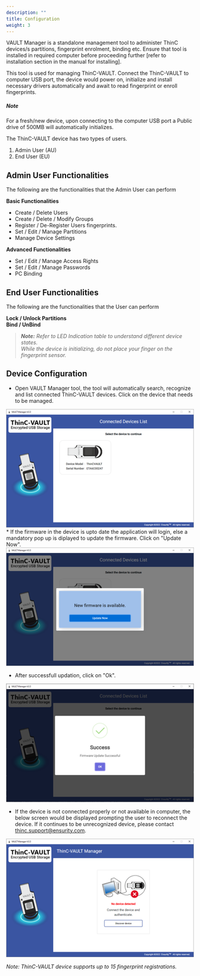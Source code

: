 ```yaml
---
description: ""
title: Configuration
weight: 3
---
```


VAULT Manager is a standalone management tool to administer ThinC devices/s partitions, fingerprint enrolment, binding etc. Ensure that tool is installed in required computer before proceeding further [refer to installation section in the manual for installing].

This tool is used for managing ThinC-VAULT. Connect the ThinC-VAULT to computer USB port, the device would power on, initialize and install necessary drivers automatically and await to read fingerprint or enroll fingerprints. 
<div class="alert alert-primary" role="alert">
<h5 class="alert-heading">Note</h5>
For a fresh/new device, upon connecting to the computer USB port a Public drive of 500MB will automatically initializes.
</div>

The ThinC-VAULT device has two types of users. 

1) Admin User (AU)
2) End User (EU)

## Admin User Functionalities

The following are the functionalities that the Admin User can perform

<b>Basic Functionalities</b>

* Create / Delete Users 
* Create / Delete / Modify Groups
* Register / De-Register Users fingerprints. 
* Set / Edit / Manage Partitions
* Manage Device Settings

<b>Advanced Functionalities </b>

* Set / Edit / Manage Access Rights
* Set / Edit / Manage Passwords
* PC Binding

## End User Functionalities
 
The following are the functionalities that the User can perform

<b>Lock / Unlock Partitions</b><br>
<b>Bind / UnBind</b>

> **_Note:_** <i>Refer to LED Indication table to understand different device states. </i><br>
<i>While the device is initializing, do not place your finger on the fingerprint sensor.</i>

## Device Configuration

* Open VAULT Manager tool, the tool will automatically search, recognize and list connected ThinC-VAULT devices. Click on the device that needs to be managed.
<img src="5.PNG" style= "padding-right: 30px">
* If the firmware in the device is upto date the application will login, else a mandatory pop up is diplayed to update the firmware. Click on "Update Now". 
<img src="6.PNG" style= "padding-right: 30px">

* After successfull updation, click on "Ok".
<img src="8.PNG" style= "padding-right: 30px">


* If the device is not connected properly or not available in computer, the below screen would be displayed prompting the user to reconnect the device. If it continues to be unrecognized device, please contact thinc.support@ensurity.com.
<img src="4.PNG" style= "padding-right: 30px">

<i>Note: ThinC-VAULT device supports up to 15 fingerprint registrations. </i>